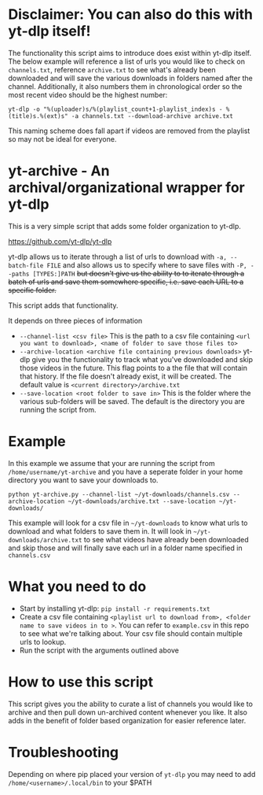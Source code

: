 # Disclaimer: You can also do this with yt-dlp itself! 
The functionality this script aims to introduce does exist within yt-dlp itself. The below example will reference a list of urls you would like to check on `channels.txt`, reference `archive.txt` to see what's already been downloaded and will save the various downloads in folders named after the channel. Additionally, it also numbers them in chronological order so the most recent video should be the highest number:

`yt-dlp -o "%(uploader)s/%(playlist_count+1-playlist_index)s - %(title)s.%(ext)s" -a channels.txt --download-archive archive.txt`

This naming scheme does fall apart if videos are removed from the playlist so may not be ideal for everyone.

# yt-archive - An archival/organizational wrapper for yt-dlp

This is a very simple script that adds some folder organization to yt-dlp. 

https://github.com/yt-dlp/yt-dlp

yt-dlp allows us to iterate through a list of urls to download with `-a, --batch-file FILE`
and also allows us to specify where to save files with `-P, --paths [TYPES:]PATH` ~~but doesn't give us the ability to to iterate through a batch of urls and save them somewhere specific, i.e. save each URL to a specific folder.~~

This script adds that functionality. 

It depends on three pieces of information

* `--channel-list <csv file>` This is the path to a csv file containing `<url you want to download>, <name of folder to save those files to>`
* `--archive-location <archive file containing previous downloads>` yt-dlp give you the functionality to track what you've downloaded and skip those videos in the future. This flag points to a the file that will contain that history. If the file doesn't already exist, it will be created. The default value is `<current directory>/archive.txt`
* `--save-location <root folder to save in>` This is the folder where the various sub-folders will be saved. The default is the directory you are running the script from.

# Example
In this example we assume that your are running the script from `/home/username/yt-archive` and you have a seperate folder in your home directory you want to save your downloads to.

  `python yt-archive.py --channel-list ~/yt-downloads/channels.csv --archive-location ~/yt-downloads/archive.txt --save-location ~/yt-downloads/`
  
  This example will look for a csv file in `~/yt-downloads` to know what urls to download and what folders to save them in. It will look in `~/yt-downloads/archive.txt` to see what videos have already been downloaded and skip those and will finally save each url in a folder name specified in `channels.csv`
  
  # What you need to do
  * Start by installing yt-dlp: `pip install -r requirements.txt`
  * Create a csv file containing `<playlist url to download from>, <folder name to save videos in to >`. You can refer to `example.csv` in this repo to see what we're talking about. Your csv file should contain multiple urls to lookup.
  * Run the script with the arguments outlined above

# How to use this script
This script gives you the ability to curate a list of channels you would like to archive and then pull down un-archived content whenever you like. It also adds in the benefit of folder based organization for easier reference later. 

# Troubleshooting
Depending on where pip placed your version of `yt-dlp` you may need to add `/home/<username>/.local/bin` to your $PATH
